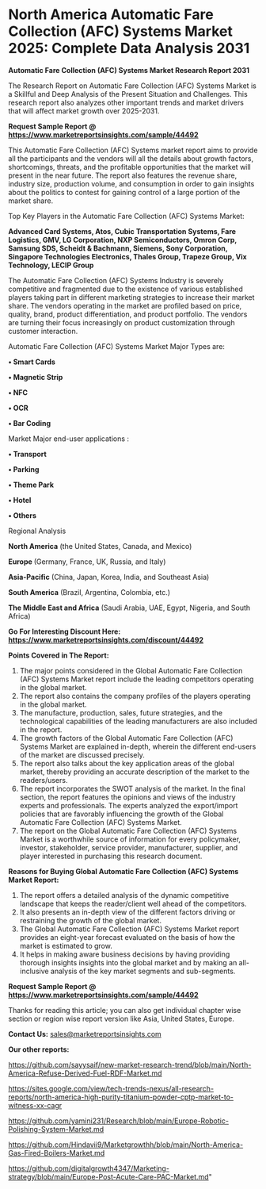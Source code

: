 # North America Automatic Fare Collection (AFC) Systems Market 2025: Complete Data Analysis 2031

<strong>Automatic Fare Collection (AFC) Systems Market Research Report 2031</strong>

The Research Report on Automatic Fare Collection (AFC) Systems Market is a Skillful and Deep Analysis of the Present Situation and Challenges. This research report also analyzes other important trends and market drivers that will affect market growth over 2025-2031.

<strong>Request Sample Report @ <a href=https://www.marketreportsinsights.com/sample/44492>https://www.marketreportsinsights.com/sample/44492</a></strong>

This Automatic Fare Collection (AFC) Systems market report aims to provide all the participants and the vendors will all the details about growth factors, shortcomings, threats, and the profitable opportunities that the market will present in the near future. The report also features the revenue share, industry size, production volume, and consumption in order to gain insights about the politics to contest for gaining control of a large portion of the market share.

Top Key Players in the Automatic Fare Collection (AFC) Systems Market:

<strong>Advanced Card Systems, Atos, Cubic Transportation Systems, Fare Logistics, GMV, LG Corporation, NXP Semiconductors, Omron Corp, Samsung SDS, Scheidt & Bachmann, Siemens, Sony Corporation, Singapore Technologies Electronics, Thales Group, Trapeze Group, Vix Technology, LECIP Group</strong>

The Automatic Fare Collection (AFC) Systems Industry is severely competitive and fragmented due to the existence of various established players taking part in different marketing strategies to increase their market share. The vendors operating in the market are profiled based on price, quality, brand, product differentiation, and product portfolio. The vendors are turning their focus increasingly on product customization through customer interaction.

Automatic Fare Collection (AFC) Systems Market Major Types are:

<strong>•  Smart Cards

•  Magnetic Strip

•  NFC

•  OCR

•  Bar Coding</strong>

Market Major end-user applications :

<strong>•  Transport

•  Parking

•  Theme Park

•  Hotel

•  Others</strong>

Regional Analysis

</u><strong><b>North America</b></strong> (the United States, Canada, and Mexico)

<strong><b>Europe </b></strong>(Germany, France, UK, Russia, and Italy)

<strong><b>Asia-Pacific</b></strong> (China, Japan, Korea, India, and Southeast Asia)

<strong><b>South America</b></strong> (Brazil, Argentina, Colombia, etc.)

<strong><b>The Middle East and Africa</b></strong> (Saudi Arabia, UAE, Egypt, Nigeria, and South Africa)

<strong>Go For Interesting Discount Here: <a href=https://www.marketreportsinsights.com/discount/44492>https://www.marketreportsinsights.com/discount/44492</a></strong>

<strong>Points Covered in The Report:</strong>
<ol>
  <li>The major points considered in the Global Automatic Fare Collection (AFC) Systems Market report include the leading competitors operating in the global market.</li>
  <li>The report also contains the company profiles of the players operating in the global market.</li>
  <li>The manufacture, production, sales, future strategies, and the technological capabilities of the leading manufacturers are also included in the report.</li>
  <li>The growth factors of the Global Automatic Fare Collection (AFC) Systems Market are explained in-depth, wherein the different end-users of the market are discussed precisely.</li>
  <li>The report also talks about the key application areas of the global market, thereby providing an accurate description of the market to the readers/users.</li>
  <li>The report incorporates the SWOT analysis of the market. In the final section, the report features the opinions and views of the industry experts and professionals. The experts analyzed the export/import policies that are favorably influencing the growth of the Global Automatic Fare Collection (AFC) Systems Market.</li>
  <li>The report on the Global Automatic Fare Collection (AFC) Systems Market is a worthwhile source of information for every policymaker, investor, stakeholder, service provider, manufacturer, supplier, and player interested in purchasing this research document.</li>
</ol>
<strong>Reasons for Buying Global Automatic Fare Collection (AFC) Systems Market Report:</strong>

<ol>
  <li>The report offers a detailed analysis of the dynamic competitive landscape that keeps the reader/client well ahead of the competitors.</li>
  <li>It also presents an in-depth view of the different factors driving or restraining the growth of the global market.</li>
  <li>The Global Automatic Fare Collection (AFC) Systems Market report provides an eight-year forecast evaluated on the basis of how the market is estimated to grow.</li>
  <li>It helps in making aware business decisions by having providing thorough insights insights into the global market and by making an all-inclusive analysis of the key market segments and sub-segments.</li>
</ol>
<strong>Request Sample Report @ <a href=https://www.marketreportsinsights.com/sample/44492>https://www.marketreportsinsights.com/sample/44492</a></strong>


Thanks for reading this article; you can also get individual chapter wise section or region wise report version like Asia, United States, Europe.

<strong>Contact Us:</strong>
sales@marketreportsinsights.com

<strong>Our other reports:</strong>

<a href=https://github.com/sayysaif/new-market-research-trend/blob/main/North-America-Refuse-Derived-Fuel-RDF-Market.md>https://github.com/sayysaif/new-market-research-trend/blob/main/North-America-Refuse-Derived-Fuel-RDF-Market.md</a>

<a href=https://sites.google.com/view/tech-trends-nexus/all-research-reports/north-america-high-purity-titanium-powder-cptp-market-to-witness-xx-cagr>https://sites.google.com/view/tech-trends-nexus/all-research-reports/north-america-high-purity-titanium-powder-cptp-market-to-witness-xx-cagr</a>

<a href=https://github.com/yamini231/Research/blob/main/Europe-Robotic-Polishing-System-Market.md>https://github.com/yamini231/Research/blob/main/Europe-Robotic-Polishing-System-Market.md</a>

<a href=https://github.com/Hindavii9/Marketgrowthh/blob/main/North-America-Gas-Fired-Boilers-Market.md>https://github.com/Hindavii9/Marketgrowthh/blob/main/North-America-Gas-Fired-Boilers-Market.md</a>

<a href=https://github.com/digitalgrowth4347/Marketing-strategy/blob/main/Europe-Post-Acute-Care-PAC-Market.md>https://github.com/digitalgrowth4347/Marketing-strategy/blob/main/Europe-Post-Acute-Care-PAC-Market.md</a>"
  
